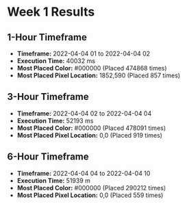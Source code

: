 # Week 1 Results
## 1-Hour Timeframe
- **Timeframe:** 2022-04-04 01 to 2022-04-04 02
- **Execution Time:** 40032 ms
- **Most Placed Color:** #000000 (Placed 474868 times)
- **Most Placed Pixel Location:** 1852,590 (Placed 857 times)
## 3-Hour Timeframe
- **Timeframe:** 2022-04-04 02 to 2022-04-04 04
- **Execution Time:** 52193 ms
- **Most Placed Color:** #000000 (Placed 478091 times)
- **Most Placed Pixel Location:** 0,0 (Placed 919 times)
## 6-Hour Timeframe
- **Timeframe:** 2022-04-04 04 to 2022-04-04 10
- **Execution Time:** 51939 m
- **Most Placed Color:** #000000 (Placed 290212 times)
- **Most Placed Pixel Location:** 0,0 (Placed 559 times)

